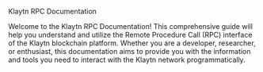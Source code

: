 Klaytn RPC Documentation

Welcome to the Klaytn RPC Documentation! This comprehensive guide will help you understand and utilize the Remote Procedure Call (RPC) interface of the Klaytn blockchain platform. Whether you are a developer, researcher, or enthusiast, this documentation aims to provide you with the information and tools you need to interact with the Klaytn network programmatically.